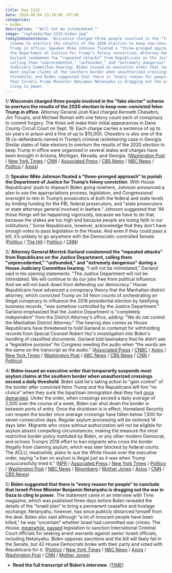 ```yaml
---
title: Day 1232
date: 2024-06-04 15:19:00 -07:00
categories:
- biden
description: '"Will not be intimidated."'
image: "/uploads/day-1232-biden.jpg"
todayInOneSentence: 'Wisconsin charged three people involved in the “fake elector”
  scheme to overturn the results of the 2020 election to keep now-convicted felon
  Trump in office; Speaker Mike Johnson floated a "three-pronged approach" to punish
  the Department of Justice for Trump’s felony conviction; Attorney General Merrick
  Garland condemned the “repeated attacks” from Republicans on the Justice Department,
  calling them "unprecedented," "unfounded," and "extremely dangerous" during a House
  Judiciary Committee hearing; Biden issued an executive order that temporarily suspends
  most asylum claims at the southern border when unauthorized crossings exceed a daily
  threshold; and Biden suggested that there is "every reason for people" to conclude
  that Israeli Prime Minister Benjamin Netanyahu is dragging out the war in Gaza to
  cling to power. '
---
```


1/ **Wisconsin charged three people involved in the “fake elector” scheme to overturn the results of the 2020 election to keep now-convicted felon Trump in office**. Attorney General Josh Kaul charged Kenneth Chesebro, Jim Troupis, and Michael Roman with one felony count each of conspiracy to commit forgery. The three will make their initial appearances in Dane County Circuit Court on Sept. 19. Each charge carries a sentence of up to six years in prison and a fine of up to $10,000. Chesebro is also one of the 18 co-defendants named in Trump’s criminal racketeering case in Georgia. Similar slates of fake electors to overturn the results of the 2020 election to keep Trump in office were organized in several states and charges have been brought in Arizona, Michigan, Nevada, and Georgia. ([Washington Post](https://www.washingtonpost.com/politics/2024/06/04/wisconsin-charges-2020-trump-electors/) / [New York Times](https://www.nytimes.com/2024/06/04/us/politics/wisconsin-charges-3-trump-allies-in-fake-electors-scheme.html) / [CNN](https://www.cnn.com/2024/06/04/politics/wisconsin-2020-fake-electors-scheme/) / [Associated Press](https://apnews.com/article/wisconsin-fake-electors-trump-2020-charges-77d00919fc8d8e07438076610090a9b1) / [CBS News](https://www.cbsnews.com/news/wisconsin-fake-elector-trump-allies-charged/) / [NBC News](https://www.nbcnews.com/politics/2024-election/key-trump-allies-charged-fake-electors-scheme-wisconsin-rcna155395) / [Politico](https://www.politico.com/news/2024/06/04/trump-operatives-charged-wisconsin-2020-election-00161436) / [Axios](https://www.axios.com/2024/06/04/kenneth-chesebro-wisconsin-2020-election-trump))

2/ **Speaker Mike Johnson floated a "three-pronged approach" to punish the Department of Justice for Trump’s felony conviction**. With House Republicans’ push to impeach Biden going nowhere, Johnson announced a plan to use the appropriations process, legislation, and Congressional oversight to rein in Trump’s prosecutors at both the federal and state levels by limiting funding for the FBI, federal prosecutors, and "state prosecutors or state attorneys general involved in lawfare." Johnson suggested that “All those things will be happening vigorously, because we have to do that, because the stakes are too high and because people are losing faith in our institutions." Some Republicans, however, acknowledge that they don’t have enough votes to pass legislation in the House. And even if they could pass a bill, it’s unlikely to go anywhere with the Democratic-controlled Senate. ([Politico](https://www.politico.com/live-updates/2024/06/04/congress/garland-tears-into-house-gop-00161425) / [The Hill](https://thehill.com/homenews/house/4702914-speaker-johnson-justice-system-trump-conviction/) / [Politico](https://www.politico.com/news/2024/06/04/house-republicans-trump-biden-revenge-plan-00160993) / [CNN](https://www.cnn.com/politics/live-news/house-judiciary-committee-merrick-garland-testify-2024/h_8698b0ff294c6b4b0c2b446e720e5ecc))

3/ **Attorney General Merrick Garland condemned the “repeated attacks” from Republicans on the Justice Department, calling them "unprecedented," "unfounded," and "extremely dangerous" during a House Judiciary Committee hearing**. “I will not be intimidated,” Garland said in his opening statements. “The Justice Department will not be intimidated. We will continue to do our jobs free from political influence. And we will not back down from defending our democracy.” House Republicans have advanced a conspiracy theory that the Manhattan district attorney, which convicted Trump on 34 felon counts of orchestrating an illegal conspiracy to influence the 2016 presidential election by falsifying business records, "was somehow controlled by the Justice Department." Garland emphasized that the Justice Department is "completely independent" from the District Attorney's office, adding: "We do not control the Manhattan District Attorney." The hearing also comes as House Republicans have threatened to hold Garland in contempt for withholding records from Special Counsel Robert Hur's investigation into Biden's handling of classified documents. Garland told lawmakers that he didn’t see a “legislative purpose” for Congress needing the audio when “the words are the same on the transcript as the audio.” ([Associated Press](https://apnews.com/article/merrick-garland-congress-republicans-justice-department-02ed2ff53f75e3ed9bc955f9f15d87bb) / [CNBC](https://www.cnbc.com/2024/06/04/merrick-garland-house-republicans-doj-trump-verdict-trump.html) / [Axios](https://www.axios.com/2024/06/04/merrick-garland-testimony-contempt-biden-doj) / [New York Times](https://www.nytimes.com/2024/06/04/us/politics/garland-republicans-justice-department.html) / [Washington Post](https://www.washingtonpost.com/national-security/2024/06/04/merrick-garland-testimony-judiciary-fbi-trump/) / [ABC News](https://abcnews.go.com/Politics/attorney-general-merrick-garland-rebuke-false-narratives-department/story?id=110793118) / [CBS News](https://www.cbsnews.com/news/attorney-general-merrick-garland-fbi-director-christopher-wray-testify-congress/) / [CNN](https://www.cnn.com/politics/live-news/house-judiciary-committee-merrick-garland-testify-2024/index.html) / [Politico](https://www.politico.com/live-updates/2024/06/04/congress/garland-no-legislative-purpose-for-hur-audio-00161573))

4/ **Biden issued an executive order that temporarily suspends most asylum claims at the southern border when unauthorized crossings exceed a daily threshold**. Biden said he's taking action to "gain control" of the border after convicted felon Trump and the Republicans left him “no choice” when they sunk the bipartisan immigration deal they had [once demanded](https://whatthefuckjusthappenedtoday.com/2024/02/07/day-1114/#3-senate-republicans-blocked-the-118). Under the order, when crossings exceed a daily average of 2,500 over the course of a week, Biden can shut down the border in between ports of entry. Once the shutdown is in effect, Homeland Security can reopen the border once average crossings have fallen below 1,500 for seven consecutive days. Regular asylum processing will be restored 14 days later. Migrants who cross without authorization will not be eligible for asylum absent compelling circumstances, making the measure the most restrictive border policy instituted by Biden, or any other modern Democrat, and echoes Trump’s 2018 effort to ban migrants who cross the border illegally from claiming asylum, which was later blocked by federal courts. The ACLU, meanwhile, plans to sue the White House over the executive order, saying "a ban on asylum is illegal just as it was when Trump unsuccessfully tried it." ([NPR](https://www.npr.org/2024/06/04/nx-s1-4991917/biden-executive-order-asylum-migration-border) / [Associated Press](https://apnews.com/article/biden-asylum-migration-immigration-mexico-border-dec5f83b468b5795479bf1f5e49799d5) / [New York Times](https://www.nytimes.com/2024/06/04/us/politics/biden-executive-order-border-asylum.html) / [Politico](https://www.politico.com/news/2024/06/04/biden-border-close-executive-action-migrants-00161483) / [Washington Post](https://www.washingtonpost.com/immigration/2024/06/04/biden-announce-new-asylum-cap-bid-deter-illegal-crossings/) / [NBC News](https://www.nbcnews.com/politics/white-house/biden-signs-executive-order-shutting-southern-border-rcna155426) / [Bloomberg](https://www.bloomberg.com/news/articles/2024-06-04/biden-moves-to-seal-border-in-bid-to-avoid-surge-before-election?sref=MIBMEEoj) / [Mother Jones](https://www.motherjones.com/politics/2024/06/biden-announces-new-border-crackdown-asylum-trump-ban/) / [Axios](https://www.axios.com/2024/06/04/aclu-sue-biden-border-executive-order) / [CNN](https://www.cnn.com/politics/live-news/biden-executive-order-immigration-06-04-24/index.html) / [CBS News](https://www.cbsnews.com/news/biden-executive-order-immigration-border-asylum/))

5/ **Biden suggested that there is "every reason for people" to conclude that Israeli Prime Minister Benjamin Netanyahu is dragging out the war in Gaza to cling to power**. The statement came in an interview with Time magazine, which was published three days before Biden revealed the details of the “Israeli plan” to bring a permanent ceasefire and hostage exchange. Netanyahu, however, has since publicly distanced himself from the deal. Biden also said although “a lot of innocent people have been killed,” he was “uncertain” whether Israel had committed war crimes. The House, [meanwhile](https://www.axios.com/2024/06/04/icc-sanctions-vote-house-passes), [passed](https://abcnews.go.com/Politics/house-republicans-pass-bill-sanction-icc-seeks-arrest/story?id=110826493) legislation to sanction International Criminal Court officials for seeking arrest warrants against senior Israeli officials, including Netanyahu. Biden opposes sanctions and the bill will likely fail in the Senate, but 42 House Democrats broke with their party and voted with Republicans for it. ([Politico](https://www.politico.com/news/2024/06/04/biden-netanyahu-hamas-war-00161414) / [New York Times](https://www.nytimes.com/live/2024/06/04/world/israel-gaza-war-hamas) / [NBC News](https://www.nbcnews.com/politics/white-house/biden-netanyahu-israel-hamas-war-rcna155386) / [Axios](https://www.axios.com/2024/06/04/biden-israel-netanyahu-gaza-time-interview) / [Washington Post](https://www.washingtonpost.com/world/2024/06/04/israel-hamas-war-news-gaza-palestine/) / [CNN](https://www.cnn.com/2024/06/04/politics/biden-hints-netanyahu-is-dragging-out-gaza-war-for-political-survival/index.html) / [Mother Jones](https://www.motherjones.com/politics/2024/06/biden-suggests-netanyahu-may-be-dragging-out-war-for-political-gain/))

* **Read the full transcript of Biden’s interview**. ([TIME](https://time.com/6984968/joe-biden-transcript-2024-interview/))
